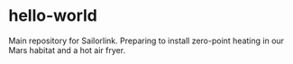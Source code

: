 # hello-world
Main repository for Sailorlink.
Preparing to install zero-point heating in our Mars habitat and a hot air fryer.
